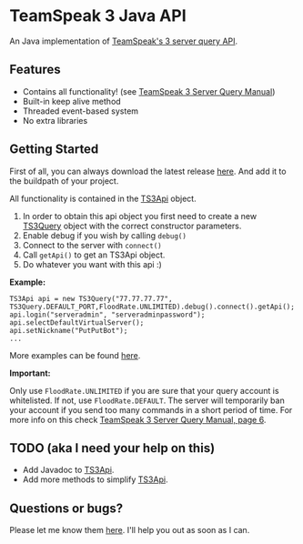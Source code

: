 TeamSpeak 3 Java API
====================

An Java implementation of [TeamSpeak's 3 server query API](http://media.teamspeak.com/ts3_literature/TeamSpeak%203%20Server%20Query%20Manual.pdf).


## Features

- Contains all functionality! (see [TeamSpeak 3 Server Query Manual](http://media.teamspeak.com/ts3_literature/TeamSpeak%203%20Server%20Query%20Manual.pdf))
- Built-in keep alive method
- Threaded event-based system
- No extra libraries

## Getting Started

First of all, you can always download the latest release [here](https://github.com/TheHolyWaffle/TeamSpeak-3-Java-API/releases). And add it to the buildpath of your project.

All functionality is contained in the [TS3Api](src/com/github/theholywaffle/teamspeak3/TS3Api.java) object.

1. In order to obtain this api object you first need to create a new [TS3Query](src/com/github/theholywaffle/teamspeak3/TS3Query.java) object with the correct constructor parameters.
2. Enable debug if you wish by calling `debug()`
3. Connect to the server with `connect()`
4. Call `getApi()` to get an TS3Api object.
5. Do whatever you want with this api :)

**Example:**

    TS3Api api = new TS3Query("77.77.77.77", TS3Query.DEFAULT_PORT,FloodRate.UNLIMITED).debug().connect().getApi();
    api.login("serveradmin", "serveradminpassword");
    api.selectDefaultVirtualServer();
    api.setNickname("PutPutBot");
    ...
    
More examples can be found [here](src/com/github/theholywaffle/teamspeak3/example).
    
**Important:**

Only use `FloodRate.UNLIMITED` if you are sure that your query account is whitelisted. If not, use `FloodRate.DEFAULT`. The server will temporarily ban your account if you send too many commands in a short period of time. For more info on this check [TeamSpeak 3 Server Query Manual, page 6](http://media.teamspeak.com/ts3_literature/TeamSpeak%203%20Server%20Query%20Manual.pdf).

## TODO (aka I need your help on this)

* Add Javadoc to [TS3Api](src/com/github/theholywaffle/teamspeak3/TS3Api.java).
* Add more methods to simplify [TS3Api](src/com/github/theholywaffle/teamspeak3/TS3Api.java).

## Questions or bugs?

Please let me know them [here](../../issues). I'll help you out as soon as I can.